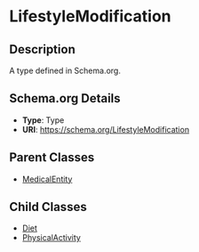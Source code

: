 # LifestyleModification

## Description
A type defined in Schema.org.

## Schema.org Details
- **Type**: Type
- **URI**: https://schema.org/LifestyleModification

## Parent Classes
- [MedicalEntity](../MedicalEntity.md)

## Child Classes
- [Diet](Diet/Diet.md)
- [PhysicalActivity](PhysicalActivity/PhysicalActivity.md)

